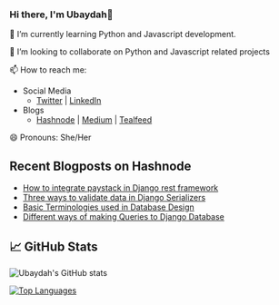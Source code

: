 ### Hi there, I'm Ubaydah👋
🌱 I’m currently learning Python and Javascript development.

👯 I’m looking to collaborate on Python and Javascript related projects

📫 How to reach me: 
 - Social Media
 	  - [Twitter](https://twitter.com/ubay_dah17) | [LinkedIn](https://www.linkedin.com/in/ubaydah-abdulwasiu-924117197/)
 - Blogs
    - [Hashnode](https://ubaydah.hashnode.dev/) | [Medium](https://medium.com/@abdulwasiuubaydah) | [Tealfeed](https://tealfeed.com/ubaydah)

😄 Pronouns: She/Her

## Recent Blogposts on Hashnode 

- [How to integrate paystack in Django rest framework](https://ubaydah.hashnode.dev/how-to-integrate-paystack-in-django-rest-framework)
- [Three ways to validate data in Django Serializers](https://ubaydah.hashnode.dev/three-ways-to-validate-data-in-django-serializers)
- [Basic Terminologies used in Database Design](https://ubaydah.hashnode.dev/basic-terminologies-used-in-database-design)
- [Different ways of making Queries to Django Database](https://ubaydah.hashnode.dev/different-ways-of-making-queries-to-django-database)

## 📈 GitHub Stats

![Ubaydah's GitHub stats](https://github-readme-stats.vercel.app/api?username=Ubaydah&show_icons=true&theme=radical&count_private=true)


[![Top Languages](https://github-readme-stats.vercel.app/api/top-langs/?username=Ubaydah&layout=compact&theme=radical)](https://github.com/Ubaydah/github-readme-stats)





<!--
**Ubaydah/Ubaydah** is a ✨ _special_ ✨ repository because its `README.md` (this file) appears on your GitHub profile.

Here are some ideas to get you started:

- 🔭 I’m currently working on ...
- 🌱 I’m currently learning ...
- 👯 I’m looking to collaborate on ...
- 🤔 I’m looking for help with ...
- 💬 Ask me about ...
- 📫 How to reach me: ...
- 😄 Pronouns: ...
- ⚡ Fun fact: ...
-->
